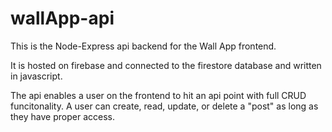 # wallApp-api

This is the Node-Express api backend for the Wall App frontend. 

It is hosted on firebase and connected to the firestore database and written in javascript.

The api enables a user on the frontend to hit an api point with full CRUD funcitonality. A user can create, read, update, or delete a "post" as long as they have proper access. 